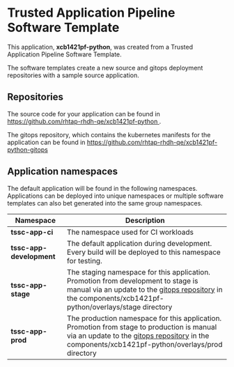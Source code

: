 # Trusted Application Pipeline Software Template

This application, **xcb1421pf-python**, was created from a Trusted Application Pipeline Software Template.

The software templates create a new source and gitops deployment repositories with a sample source application. 

## Repositories

The source code for your application can be found in [https://github.com/rhtap-rhdh-qe/xcb1421pf-python ](https://github.com/rhtap-rhdh-qe/xcb1421pf-python ).
 
The gitops repository, which contains the kubernetes manifests for the application can be found in 
[https://github.com/rhtap-rhdh-qe/xcb1421pf-python-gitops ](https://github.com/rhtap-rhdh-qe/xcb1421pf-python-gitops ) 

## Application namespaces 

The default application will be found in the following namespaces. Applications can be deployed into unique namespaces or multiple software templates can also bet generated into the same group namespaces.  

|  Namespace   |  Description   |  
| -------- | -------- |
| **tssc-app-ci** | The namespace used for CI workloads |
| **tssc-app-development** | The default application during development. Every build will be deployed to this namespace for testing. |
| **tssc-app-stage** | The staging namespace for this application. Promotion from development to stage is manual via an update to the [gitops repository](https://github.com/rhtap-rhdh-qe/xcb1421pf-python-gitops ) in the components/xcb1421pf-python/overlays/stage directory |
| **tssc-app-prod** | The production namespace for this application. Promotion from stage to production is manual via an update to the [gitops repository](https://github.com/rhtap-rhdh-qe/xcb1421pf-python-gitops ) in the components/xcb1421pf-python/overlays/prod directory |